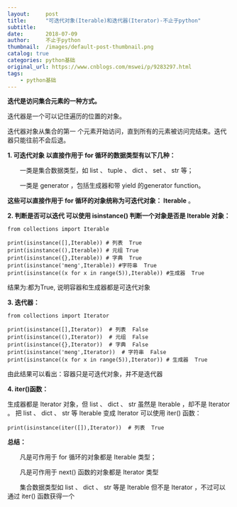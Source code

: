 ```yaml
---
layout:     post
title:      "可迭代对象(Iterable)和迭代器(Iterator)-不止于python"
subtitle:   
date:       2018-07-09
author:     不止于python
thumbnail:  /images/default-post-thumbnail.png
catalog: true
categories: python基础
original_url: https://www.cnblogs.com/mswei/p/9283297.html
tags:
    - python基础
---
```


**迭代是访问集合元素的一种方式。**

迭代器是一个可以记住遍历的位置的对象。

迭代器对象从集合的第一 个元素开始访问，直到所有的元素被访问完结束。迭代器只能往前不会后退。

**1. 可迭代对象 以直接作用于 for 循环的数据类型有以下几种：**

　　一类是集合数据类型，如 list 、 tuple 、 dict 、 set 、 str 等；

　　一类是 generator ，包括生成器和带 yield 的generator function。

**这些可以直接作用于 for 循环的对象统称为可迭代对象： Iterable** 。

**2. 判断是否可以迭代 可以使用 isinstance() 判断一个对象是否是 Iterable 对象：**

```
from collections import Iterable  
  
print(isinstance([],Iterable)) # 列表  True  
print(isinstance((),Iterable)) # 元组 True  
print(isinstance({},Iterable)) # 字典  True  
print(isinstance('meng',Iterable)) #字符串  True  
print(isinstance((x for x in range(5)),Iterable)) #生成器  True
```

结果为:都为True, 说明容器和生成器都是可迭代对象

**3. 迭代器：**

```
from collections import Iterator

print(isinstance([],Iterator))  # 列表  False
print(isinstance((),Iterator))  # 元组  False
print(isinstance({},Iterator))  # 字典  False
print(isinstance('meng',Iterator))  # 字符串  False
print(isinstance((x for x in range(5)),Iterator)) # 生成器  True
```

由此结果可以看出：容器只是可迭代对象，并不是迭代器

**4. iter()函数：**

生成器都是 Iterator 对象，但 list 、 dict 、 str 虽然是 Iterable ，却不是 Iterator 。 把 list 、 dict 、 str 等 Iterable 变成 Iterator 可以使用 iter() 函数：

```
print(isinstance(iter([]),Iterator))  # 列表  True
```

**总结：**

　　凡是可作用于 for 循环的对象都是 Iterable 类型；

　　凡是可作用于 next() 函数的对象都是 Iterator 类型

　　集合数据类型如 list 、 dict 、 str 等是 Iterable 但不是 Iterator ，不过可以通过 iter() 函数获得一个